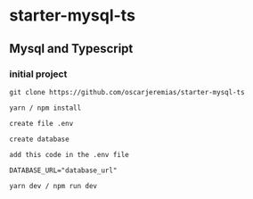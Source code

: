 # starter-mysql-ts

## Mysql and Typescript

### initial project

 `git clone https://github.com/oscarjeremias/starter-mysql-ts`

 `yarn / npm install`

 `create file .env`

 `create database`

 `add this code in the .env file`

 `DATABASE_URL="database_url"`

 `yarn dev / npm run dev`
